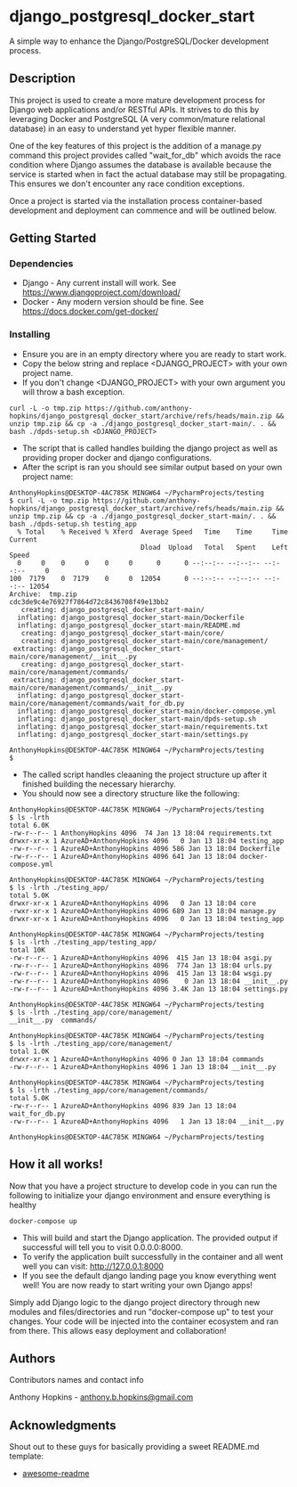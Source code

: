 # django_postgresql_docker_start

A simple way to enhance the Django/PostgreSQL/Docker development process. 

## Description

This project is used to create a more mature development process for Django web applications and/or RESTful APIs. It strives to do this
by leveraging Docker and PostgreSQL (A very common/mature relational database) in an easy to understand yet hyper flexible manner.

One of the key features of this project is the addition of a manage.py command this project provides called "wait_for_db" which avoids
the race condition where Django assumes the database is available because the service is started when in fact the actual database may still be
propagating. This ensures we don't encounter any race condition exceptions.

Once a project is started via the installation process container-based development and deployment can commence and will be outlined below.

## Getting Started

### Dependencies

* Django - Any current install will work. See 
https://www.djangoproject.com/download/
* Docker - Any modern version should be fine. See 
https://docs.docker.com/get-docker/

### Installing
* Ensure you are in an empty directory where you are ready to start work.
* Copy the below string and replace <DJANGO_PROJECT> with your own project name.
* If you don't change <DJANGO_PROJECT> with your own argument you will throw a bash exception.
```
curl -L -o tmp.zip https://github.com/anthony-hopkins/django_postgresql_docker_start/archive/refs/heads/main.zip && unzip tmp.zip && cp -a ./django_postgresql_docker_start-main/. . && bash ./dpds-setup.sh <DJANGO_PROJECT>
```
* The script that is called handles building the django project as well as providing proper docker and django configurations.
* After the script is ran you should see similar output based on your own project name:
```
AnthonyHopkins@DESKTOP-4AC785K MINGW64 ~/PycharmProjects/testing
$ curl -L -o tmp.zip https://github.com/anthony-hopkins/django_postgresql_docker_start/archive/refs/heads/main.zip && unzip tmp.zip && cp -a ./django_postgresql_docker_start-main/. . && bash ./dpds-setup.sh testing_app
  % Total    % Received % Xferd  Average Speed   Time    Time     Time  Current
                                 Dload  Upload   Total   Spent    Left  Speed  
  0     0    0     0    0     0      0      0 --:--:-- --:--:-- --:--:--     0 
100  7179    0  7179    0     0  12054      0 --:--:-- --:--:-- --:--:-- 12054
Archive:  tmp.zip
cdc3de9c4e76927f7864d72c8436708f49e13bb2                                                  
   creating: django_postgresql_docker_start-main/                                         
  inflating: django_postgresql_docker_start-main/Dockerfile                               
  inflating: django_postgresql_docker_start-main/README.md                                
   creating: django_postgresql_docker_start-main/core/                                    
   creating: django_postgresql_docker_start-main/core/management/                         
 extracting: django_postgresql_docker_start-main/core/management/__init__.py              
   creating: django_postgresql_docker_start-main/core/management/commands/                
 extracting: django_postgresql_docker_start-main/core/management/commands/__init__.py     
  inflating: django_postgresql_docker_start-main/core/management/commands/wait_for_db.py  
  inflating: django_postgresql_docker_start-main/docker-compose.yml                       
  inflating: django_postgresql_docker_start-main/dpds-setup.sh
  inflating: django_postgresql_docker_start-main/requirements.txt
  inflating: django_postgresql_docker_start-main/settings.py

AnthonyHopkins@DESKTOP-4AC785K MINGW64 ~/PycharmProjects/testing
$

```
* The called script handles cleaaning the project structure up after it finished building the necessary hierarchy.
* You should now see a directory structure like the following:
```
AnthonyHopkins@DESKTOP-4AC785K MINGW64 ~/PycharmProjects/testing
$ ls -lrth                                                              
total 6.0K                                                                  
-rw-r--r-- 1 AnthonyHopkins 4096  74 Jan 13 18:04 requirements.txt  
drwxr-xr-x 1 AzureAD+AnthonyHopkins 4096   0 Jan 13 18:04 testing_app       
-rw-r--r-- 1 AzureAD+AnthonyHopkins 4096 586 Jan 13 18:04 Dockerfile        
-rw-r--r-- 1 AzureAD+AnthonyHopkins 4096 641 Jan 13 18:04 docker-compose.yml

AnthonyHopkins@DESKTOP-4AC785K MINGW64 ~/PycharmProjects/testing
$ ls -lrth ./testing_app/                                               
total 5.0K                                                           
drwxr-xr-x 1 AzureAD+AnthonyHopkins 4096   0 Jan 13 18:04 core       
-rwxr-xr-x 1 AzureAD+AnthonyHopkins 4096 689 Jan 13 18:04 manage.py  
drwxr-xr-x 1 AzureAD+AnthonyHopkins 4096   0 Jan 13 18:04 testing_app

AnthonyHopkins@DESKTOP-4AC785K MINGW64 ~/PycharmProjects/testing
$ ls -lrth ./testing_app/testing_app/                                   
total 10K
-rw-r--r-- 1 AzureAD+AnthonyHopkins 4096  415 Jan 13 18:04 asgi.py
-rw-r--r-- 1 AzureAD+AnthonyHopkins 4096  774 Jan 13 18:04 urls.py
-rw-r--r-- 1 AzureAD+AnthonyHopkins 4096  415 Jan 13 18:04 wsgi.py
-rw-r--r-- 1 AzureAD+AnthonyHopkins 4096    0 Jan 13 18:04 __init__.py
-rw-r--r-- 1 AzureAD+AnthonyHopkins 4096 3.4K Jan 13 18:04 settings.py

AnthonyHopkins@DESKTOP-4AC785K MINGW64 ~/PycharmProjects/testing
$ ls -lrth ./testing_app/core/management/
__init__.py  commands/    

AnthonyHopkins@DESKTOP-4AC785K MINGW64 ~/PycharmProjects/testing
$ ls -lrth ./testing_app/core/management/
total 1.0K
drwxr-xr-x 1 AzureAD+AnthonyHopkins 4096 0 Jan 13 18:04 commands
-rw-r--r-- 1 AzureAD+AnthonyHopkins 4096 1 Jan 13 18:04 __init__.py

AnthonyHopkins@DESKTOP-4AC785K MINGW64 ~/PycharmProjects/testing
$ ls -lrth ./testing_app/core/management/commands/
total 5.0K
-rw-r--r-- 1 AzureAD+AnthonyHopkins 4096 839 Jan 13 18:04 wait_for_db.py
-rw-r--r-- 1 AzureAD+AnthonyHopkins 4096   1 Jan 13 18:04 __init__.py

AnthonyHopkins@DESKTOP-4AC785K MINGW64 ~/PycharmProjects/testing

```

## How it all works!
Now that you have a project structure to develop code in you can run the following to initialize your django environment and ensure everything is healthy
```
docker-compose up
```
* This will build and start the Django application. The provided output if successful will tell you to visit 0.0.0.0:8000.
* To verify the application built successfully in the container and all went well you can visit: http://127.0.0.1:8000
* If you see the default django landing page you know everything went well! You are now ready to start writing your own Django apps!

Simply add Django logic to the django project directory through new modules and files/directories and run "docker-compose up" to 
test your changes. Your code will be injected into the container ecosystem and ran from there. This allows easy deployment and collaboration!

## Authors

Contributors names and contact info

Anthony Hopkins - anthony.b.hopkins@gmail.com

## Acknowledgments

Shout out to these guys for basically providing a sweet README.md template:
* [awesome-readme](https://github.com/matiassingers/awesome-readme)

